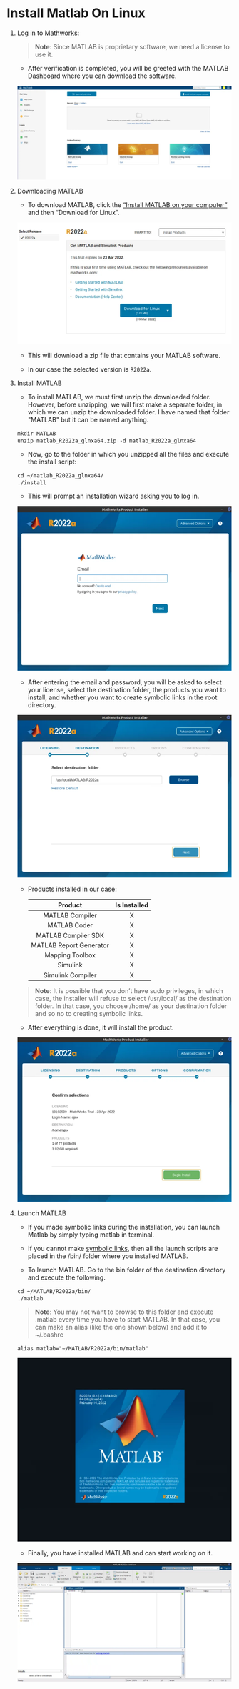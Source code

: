 # Install Matlab On Linux

1. Log in to [Mathworks](https://matlab.mathworks.com/):

    > **Note**: Since MATLAB is proprietary software, we need a license to use it.

    - After verification is completed, you will be greeted with the MATLAB Dashboard where you can download the software.

    ![image](./images/Matlab_Dashboard-1024x448.png.webp)

2. Downloading MATLAB

    - To download MATLAB, click the [“Install MATLAB on your computer”](https://in.mathworks.com/downloads/web_downloads/10192509) and then “Download for Linux”.

    ![image](./images/Matlab_Linux_download-768x435.png.webp)

    - This will download a zip file that contains your MATLAB software.

    - In our case the selected version is `R2022a`.

3. Install MATLAB

    - To install MATLAB, we must first unzip the downloaded folder. However, before unzipping, we will first make a separate folder, in which we can unzip the downloaded folder. I have named that folder "MATLAB" but it can be named anything.

    ```console
    mkdir MATLAB
    unzip matlab_R2022a_glnxa64.zip -d matlab_R2022a_glnxa64
    ```

    - Now, go to the folder in which you unzipped all the files and execute the install script:

    ```console
    cd ~/matlab_R2022a_glnxa64/
    ./install 
    ```

    - This will prompt an installation wizard asking you to log in.

    ![image](./images/Matlab_Installer-768x712.png)

    - After entering the email and password, you will be asked to select your license, select the destination folder, the products you want to install, and whether you want to create symbolic links in the root directory.

    ![image](./images/Destination_folder_matlab-768x583.png.webp)

    - Products installed in our case:

        |       **Product**       | **Is Installed** |
        |:-----------------------:|:----------------:|
        |     MATLAB Compiler     |         X        |
        |       MATLAB Coder      |         X        |
        |   MATLAB Compiler SDK   |         X        |
        | MATLAB Report Generator |         X        |
        |     Mapping Toolbox     |         X        |
        |         Simulink        |         X        |
        |    Simulink Compiler    |         X        |

    > **Note**: It is possible that you don’t have sudo privileges, in which case, the installer will refuse to select /usr/local/ as the destination folder. In that case, you choose /home/ as your destination folder and so no to creating symbolic links.

    - After everything is done, it will install the product.

    ![image](./images/Mathworks_Product_Installer-768x589.png.webp)

4. Launch MATLAB

    - If you made symbolic links during the installation, you can launch Matlab by simply typing matlab in terminal.

    - If you cannot make [symbolic links](https://www.linuxfordevices.com/tutorials/ubuntu/create-symbolic-links-in-ubuntu-linux), then all the launch scripts are placed in the /bin/ folder where you installed MATLAB.

    - To launch MATLAB. Go to the bin folder of the destination directory and execute the following.

    ```console
    cd ~/MATLAB/R2022a/bin/
    ./matlab
    ```

    > **Note**: You may not want to browse to this folder and execute .matlab every time you have to start MATLAB. In that case, you can make an alias (like the one shown below) and add it to ~/.bashrc

    ```console
    alias matlab="~/MATLAB/R2022a/bin/matlab"
    ```

    ![image](./images/matlab_alias-768x656.png)

    - Finally, you have installed MATLAB and can start working on it.

    ![image](./images/Installed_matlab-1024x567.png)
